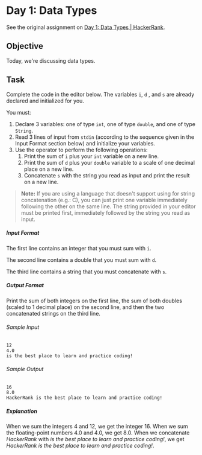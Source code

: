 # Day 1: Data Types

See the original assignment on 
[Day 1: Data Types | HackerRank](https://www.hackerrank.com/challenges/30-data-types/problem).

## Objective
Today, we're discussing data types.

## Task
Complete the code in the editor below. The variables `i`, `d` , and `s` are already declared and initialized for you. 

You must:

1. Declare 3 variables: one of type `int`, one of type `double`, and one of type `String`.
2. Read 3 lines of input from `stdin` (according to the sequence given in the Input Format section below) and 
initialize your  variables.
3. Use the  operator to perform the following operations:
   1. Print the sum of `i` plus your `int` variable on a new line.
   2. Print the sum of `d` plus your `double` variable to a scale of one decimal place on a new line.
   3. Concatenate `s` with the string you read as input and print the result on a new line.

> **Note:** If you are using a language that doesn't support using  for string concatenation (e.g.: C), you can just 
> print one variable immediately following the other on the same line. The string provided in your editor must be 
> printed first, immediately followed by the string you read as input.

##### Input Format
The first line contains an integer that you must sum with `i`.

The second line contains a double that you must sum with `d`.

The third line contains a string that you must concatenate with `s`.
##### Output Format
Print the sum of both integers on the first line, the sum of both doubles (scaled to 1 decimal place) on the second 
line, and then the two concatenated strings on the third line.
###### Sample Input
```
12
4.0
is the best place to learn and practice coding!
```
###### Sample Output
```
16
8.0
HackerRank is the best place to learn and practice coding!
```
##### Explanation

When we sum the integers 4 and 12, we get the integer 16.
When we sum the floating-point numbers 4.0 and 4.0, we get 8.0.
When we concatenate _HackerRank_ with _is the best place to learn and practice coding!_, we get _HackerRank is the best
place to learn and practice coding!_.